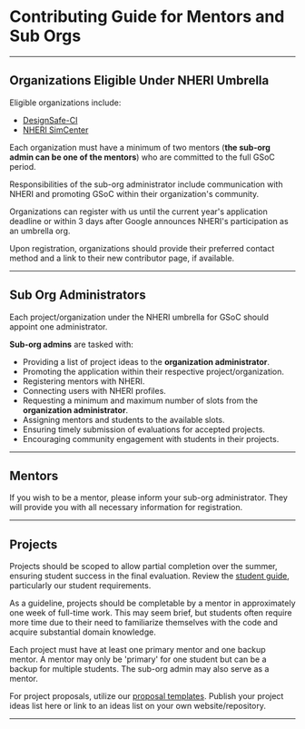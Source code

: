 # Contributing Guide for Mentors and Sub Orgs

---

## Organizations Eligible Under NHERI Umbrella

Eligible organizations include:

- [DesignSafe-CI](https://www.designsafe-ci.org/)
- [NHERI SimCenter](https://simcenter.designsafe-ci.org/)

Each organization must have a minimum of two mentors (**the sub-org admin can be one of the mentors**) who are committed to the full GSoC period.

Responsibilities of the sub-org administrator include communication with NHERI and promoting GSoC within their organization's community.

Organizations can register with us until the current year's application deadline or within 3 days after Google announces NHERI's participation as an umbrella org.

Upon registration, organizations should provide their preferred contact method and a link to their new contributor page, if available.

---

## Sub Org Administrators

Each project/organization under the NHERI umbrella for GSoC should appoint one administrator.

**Sub-org admins** are tasked with:

- Providing a list of project ideas to the **organization administrator**.
- Promoting the application within their respective project/organization.
- Registering mentors with NHERI.
- Connecting users with NHERI profiles.
- Requesting a minimum and maximum number of slots from the **organization administrator**.
- Assigning mentors and students to the available slots.
- Ensuring timely submission of evaluations for accepted projects.
- Encouraging community engagement with students in their projects.

---

## Mentors

If you wish to be a mentor, please inform your sub-org administrator. They will provide you with all necessary information for registration.

---

## Projects

Projects should be scoped to allow partial completion over the summer, ensuring student success in the final evaluation. Review the [student guide](), particularly our student requirements.

As a guideline, projects should be completable by a mentor in approximately one week of full-time work. This may seem brief, but students often require more time due to their need to familiarize themselves with the code and acquire substantial domain knowledge.

Each project must have at least one primary mentor and one backup mentor. A mentor may only be 'primary' for one student but can be a backup for multiple students. The sub-org admin may also serve as a mentor.

For project proposals, utilize our [proposal templates](https://github.com/DesignSafe-CI/gsoc/blob/main/templates/proposal.md). Publish your project ideas list here or link to an ideas list on your own website/repository.

---